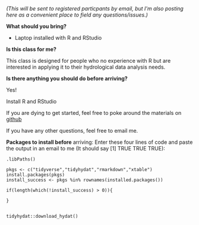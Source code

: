 *(This will be sent to registered particpants by email, but I'm also posting here as a convenient place to field any questions/issues.)*


**What should you bring?**
 - Laptop installed with R and RStudio


**Is this class for me?**

This class is designed for people who no experience with R but are interested in applying it to their hydrological data analysis needs. 

**Is there anything you should do before arriving?**

Yes!

Install R and RStudio

If you are dying to get started, feel free to poke around the materials on [github](https://github.com/bcgov/intro-to-tidyhydat-and-tidyverse)

If you have any other questions, feel free to email me. 

**Packages to install before** arriving:
Enter these four lines of code and paste the output in an email to me (It should say [1] TRUE TRUE TRUE):

```
.libPaths()

pkgs <- c("tidyverse","tidyhydat","rmarkdown","xtable")
install.packages(pkgs)
install_success <- pkgs %in% rownames(installed.packages())

if(length(which(!install_success) > 0)){

}


tidyhydat::download_hydat()
```





